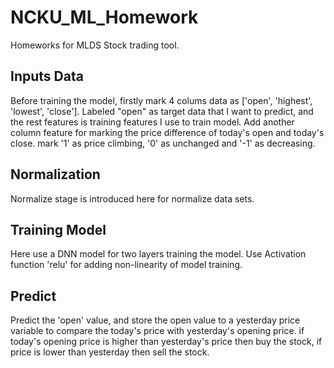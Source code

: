 # NCKU_ML_Homework
Homeworks for MLDS Stock trading tool.

## Inputs Data
Before training the model, firstly mark 4 colums data as ['open', 'highest', 'lowest', 'close'].
Labeled "open" as target data that I want to predict, and the rest features is training features I use to train model.
Add another column feature for marking the price difference of today's open and today's close. mark '1' as price climbing, '0' as unchanged and '-1' as decreasing.

## Normalization
Normalize stage is introduced here for normalize data sets.

## Training Model
Here use a DNN model for two layers training the model. Use Activation function 'relu' for adding non-linearity of model training.

## Predict
Predict the 'open' value, and store the open value to a yesterday price variable to compare the today's price with yesterday's opening price.
if today's opening price is higher than yesterday's price then buy the stock, if price is lower than yesterday then sell the stock.

